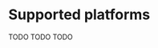# Supported platforms

[//]: # (TODO)
<web-summary>TODO</web-summary>
<card-summary>TODO</card-summary>
<link-summary>TODO</link-summary>